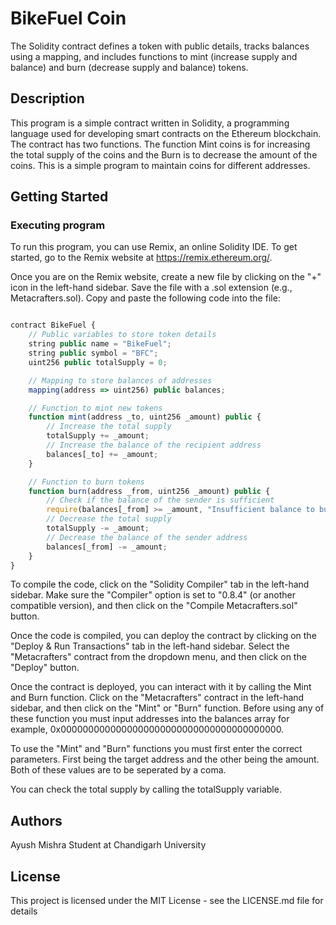 # BikeFuel Coin

The Solidity contract defines a token with public details, tracks balances using a mapping, and includes functions to mint (increase supply and balance) and burn (decrease supply and balance) tokens.

## Description

This program is a simple contract written in Solidity, a programming language used for developing smart contracts on the Ethereum blockchain. The contract has two functions. The function Mint coins is for increasing the total supply of the coins and the Burn is to decrease the amount of the coins. This is a simple program to maintain coins for different addresses.

## Getting Started

### Executing program

To run this program, you can use Remix, an online Solidity IDE. To get started, go to the Remix website at https://remix.ethereum.org/.

Once you are on the Remix website, create a new file by clicking on the "+" icon in the left-hand sidebar. Save the file with a .sol extension (e.g., Metacrafters.sol). Copy and paste the following code into the file:

```javascript

contract BikeFuel {
    // Public variables to store token details
    string public name = "BikeFuel";
    string public symbol = "BFC";
    uint256 public totalSupply = 0;

    // Mapping to store balances of addresses
    mapping(address => uint256) public balances;

    // Function to mint new tokens
    function mint(address _to, uint256 _amount) public {
        // Increase the total supply
        totalSupply += _amount;
        // Increase the balance of the recipient address
        balances[_to] += _amount;
    }

    // Function to burn tokens
    function burn(address _from, uint256 _amount) public {
        // Check if the balance of the sender is sufficient
        require(balances[_from] >= _amount, "Insufficient balance to burn");
        // Decrease the total supply
        totalSupply -= _amount;
        // Decrease the balance of the sender address
        balances[_from] -= _amount;
    }
}

```

To compile the code, click on the "Solidity Compiler" tab in the left-hand sidebar. Make sure the "Compiler" option is set to "0.8.4" (or another compatible version), and then click on the "Compile Metacrafters.sol" button.

Once the code is compiled, you can deploy the contract by clicking on the "Deploy & Run Transactions" tab in the left-hand sidebar. Select the "Metacrafters" contract from the dropdown menu, and then click on the "Deploy" button.

Once the contract is deployed, you can interact with it by calling the Mint and Burn function. Click on the "Metacrafters" contract in the left-hand sidebar, and then click on the "Mint" or "Burn" function. Before using any of these function you must input addresses into the balances array for example, 0x0000000000000000000000000000000000000000. 

To use the "Mint" and "Burn" functions you must first enter the correct parameters. First being the target address and the other being the amount. Both of these values are to be seperated by a coma.

You can check the total supply by calling the totalSupply variable.


## Authors

Ayush Mishra
Student at Chandigarh University


## License

This project is licensed under the MIT License - see the LICENSE.md file for details
